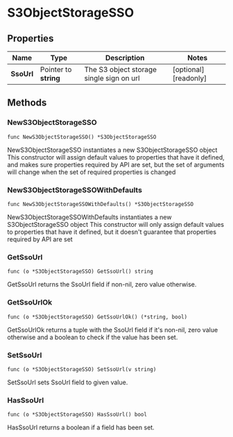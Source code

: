 # S3ObjectStorageSSO

## Properties

|Name | Type | Description | Notes|
|------------ | ------------- | ------------- | -------------|
|**SsoUrl** | Pointer to **string** | The S3 object storage single sign on url | [optional] [readonly] |

## Methods

### NewS3ObjectStorageSSO

`func NewS3ObjectStorageSSO() *S3ObjectStorageSSO`

NewS3ObjectStorageSSO instantiates a new S3ObjectStorageSSO object
This constructor will assign default values to properties that have it defined,
and makes sure properties required by API are set, but the set of arguments
will change when the set of required properties is changed

### NewS3ObjectStorageSSOWithDefaults

`func NewS3ObjectStorageSSOWithDefaults() *S3ObjectStorageSSO`

NewS3ObjectStorageSSOWithDefaults instantiates a new S3ObjectStorageSSO object
This constructor will only assign default values to properties that have it defined,
but it doesn't guarantee that properties required by API are set

### GetSsoUrl

`func (o *S3ObjectStorageSSO) GetSsoUrl() string`

GetSsoUrl returns the SsoUrl field if non-nil, zero value otherwise.

### GetSsoUrlOk

`func (o *S3ObjectStorageSSO) GetSsoUrlOk() (*string, bool)`

GetSsoUrlOk returns a tuple with the SsoUrl field if it's non-nil, zero value otherwise
and a boolean to check if the value has been set.

### SetSsoUrl

`func (o *S3ObjectStorageSSO) SetSsoUrl(v string)`

SetSsoUrl sets SsoUrl field to given value.

### HasSsoUrl

`func (o *S3ObjectStorageSSO) HasSsoUrl() bool`

HasSsoUrl returns a boolean if a field has been set.



